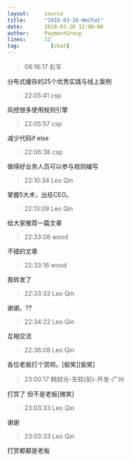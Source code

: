 ```yaml
---
layout:     source 
title:      "2018-03-26-WeChat"
date:       2018-03-26 12:00:00
author:     PaymentGroup
lines:      12 
tag:		  [chat]
---
```

> 08:16:17  右军  
   
分布式缓存的25个优秀实践与线上案例  
   
> 22:05:41  csp  
   
风控很多使用规则引擎  
   
> 22:05:57  csp  
   
减少代码if else  
   
> 22:06:38  csp  
   
做得好业务人员可以参与规则编写  
   
> 22:10:34  Leo Qin  
   
掌握5大术，出任CEO。  
   
> 22:13:09  Leo Qin  
   
给大家推荐一篇文章  
   
> 22:33:08  wood  
   
不错的文章  
   
> 22:33:16  wood  
   
我转发了  
   
> 22:33:33  Leo Qin  
   
谢谢。??  
   
> 22:34:22  Leo Qin  
   
互相交流  
   
> 22:36:08  Leo Qin  
   
各位老板打个赏呗。[偷笑][偷笑]  
   
> 23:00:17  韩财光-东软(前)-开发-广州  
   
打赏了 但不是老板[微笑]  
   
> 23:03:33  Leo Qin  
   
谢谢  
   
> 23:03:33  Leo Qin  
   
打赏都都是老板  
   
